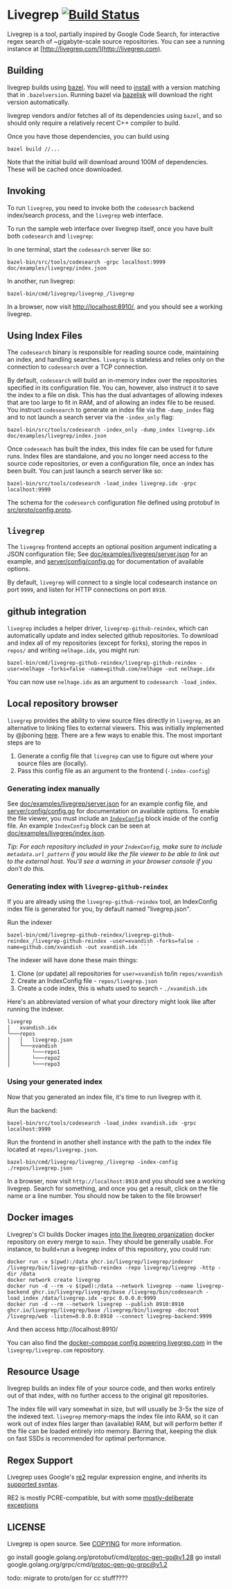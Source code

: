Livegrep [![Build Status](https://github.com/livegrep/livegrep/actions/workflows/ci.yaml/badge.svg?branch=main)](https://github.com/livegrep/livegrep/actions/workflows/ci.yaml)
========

Livegrep is a tool, partially inspired by Google Code Search, for
interactive regex search of ~gigabyte-scale source repositories. You
can see a running instance at
[http://livegrep.com/](http://livegrep.com).

Building
--------

livegrep builds using [bazel][bazel]. You will need to 
[install][bazel-install] with a version matching that in `.bazelversion`.
Running bazel via [bazelisk][bazelisk] will download the right version
automatically.

livegrep vendors and/or fetches all of its dependencies using `bazel`,
and so should only require a relatively recent C++ compiler to build.

Once you have those dependencies, you can build using

    bazel build //...

Note that the initial build will download around 100M of
dependencies. These will be cached once downloaded.

[bazel]: http://www.bazel.io/
[bazel-install]: http://www.bazel.io/docs/install.html
[bazelisk]: https://bazel.build/install/bazelisk

Invoking
--------

To run `livegrep`, you need to invoke both the `codesearch` backend
index/search process, and the `livegrep` web interface.

To run the sample web interface over livegrep itself, once you have
built both `codesearch` and `livegrep`:

In one terminal, start the `codesearch` server like so:

    bazel-bin/src/tools/codesearch -grpc localhost:9999 doc/examples/livegrep/index.json

In another, run livegrep:

    bazel-bin/cmd/livegrep/livegrep_/livegrep

In a browser, now visit
[http://localhost:8910/](http://localhost:8910/), and you should see a
working livegrep.

## Using Index Files

The `codesearch` binary is responsible for reading source code,
maintaining an index, and handling searches. `livegrep` is stateless
and relies only on the connection to `codesearch` over a TCP
connection.

By default, `codesearch` will build an in-memory index over the
repositories specified in its configuration file. You can, however,
also instruct it to save the index to a file on disk. This has the dual
advantages of allowing indexes that are too large to fit in RAM, and
of allowing an index file to be reused. You instruct `codesearch` to
generate an index file via the `-dump_index` flag and to not launch
a search server via the `-index_only` flag:

    bazel-bin/src/tools/codesearch -index_only -dump_index livegrep.idx doc/examples/livegrep/index.json

Once `codeseach` has built the index, this index file can be used for
future runs. Index files are standalone, and you no longer need access
to the source code repositories, or even a configuration file, once an
index has been built. You can just launch a search server like so:

    bazel-bin/src/tools/codesearch -load_index livegrep.idx -grpc localhost:9999

The schema for the `codesearch` configuration file defined using
protobuf in [src/proto/config.proto](src/proto/config.proto).

## `livegrep`

The `livegrep` frontend accepts an optional position argument
indicating a JSON configuration file; See
[doc/examples/livegrep/server.json][server.json] for an example, and
[server/config/config.go][config.go] for documentation of available
options.

By default, `livegrep` will connect to a single local codesearch
instance on port `9999`, and listen for HTTP connections on port
`8910`.

[server.json]: https://github.com/livegrep/livegrep/blob/main/doc/examples/livegrep/server.json
[config.go]: https://github.com/livegrep/livegrep/blob/main/server/config/config.go

## github integration

`livegrep` includes a helper driver, `livegrep-github-reindex`, which
can automatically update and index selected github repositories. To
download and index all of my repositories (except for forks), storing
the repos in `repos/` and writing `nelhage.idx`, you might run:

    bazel-bin/cmd/livegrep-github-reindex/livegrep-github-reindex -user=nelhage -forks=false -name=github.com/nelhage -out nelhage.idx

You can now use `nelhage.idx` as an argument to `codesearch
-load_index`.

## Local repository browser
`livegrep` provides the ability to view source files directly in `livegrep`, as
an alternative to linking files to external viewers. This was initially implemented
by @jboning [here](https://github.com/livegrep/livegrep/pull/70). There are
a few ways to enable this. The most important steps are to
1. Generate a config file that `livegrep` can use to figure out where your
   source files are (locally).
2. Pass this config file as an argument to the frontend (`-index-config`)

### Generating index manually

See [doc/examples/livegrep/server.json](doc/examples/livegrep/server.json) for an
example config file, and [server/config/config.go](server/config/config.go) for documentation on available options. To enable the file viewer, you must include an [`IndexConfig`](server/config/config.go#L61) block inside of the config file. An example `IndexConfig` block can be seen at [doc/examples/livegrep/index.json](doc/examples/livegrep/index.json).

*Tip: For each repository included in your `IndexConfig`, make sure to include `metadata.url_pattern` if you would like the file viewer to be able to link out to the external host. You'll see a warning in your browser console if you don't do this.*

### Generating index with `livegrep-github-reindex`
If you are already using the `livegrep-github-reindex` tool, an IndexConfig index file is generated for you, by default named "livegrep.json".

Run the indexer
```
bazel-bin/cmd/livegrep-github-reindex/livegrep-github-reindex_/livegrep-github-reindex -user=xvandish -forks=false -name=github.com/xvandish -out xvandish.idx ```
```

The indexer will have done these main things:
1. Clone (or update) all repositories for `user=xvandish` to/in `repos/xvandish`
2. Create an IndexConfig file - `repos/livegrep.json`
3. Create a code index, this is whats used to search - `./xvandish.idx`

Here's an abbreviated version of what your directory might look like after running the indexer.
```
livegrep
│   xvandish.idx
└───repos
│   │   livegrep.json
│   └───xvandish
│       └───repo1
│       └───repo2
│       └───repo3
```

### Using your generated index
Now that you generated an index file, it's time to run livegrep with it.

Run the backend:
```
bazel-bin/src/tools/codesearch -load_index xvandish.idx -grpc localhost:9999
```

Run the frontend in another shell instance with the path to the index file located at `repos/livegrep.json`.
```
bazel-bin/cmd/livegrep/livegrep_/livegrep -index-config ./repos/livegrep.json
```
In a browser, now visit `http://localhost:8910` and you should see a working
livegrep. Search for something, and once you get a result, click on the file
name or a line number. You should now be taken to the file browser!

Docker images
-------------

Livegrep's CI builds Docker images [into the livegrep
organization][docker] docker repository on every merge to `main`. They
should be generally usable. For instance, to build+run a livegrep
index of this repository, you could run:

```
docker run -v $(pwd):/data ghcr.io/livegrep/livegrep/indexer /livegrep/bin/livegrep-github-reindex -repo livegrep/livegrep -http -dir /data
docker network create livegrep
docker run -d --rm -v $(pwd):/data --network livegrep --name livegrep-backend ghcr.io/livegrep/livegrep/base /livegrep/bin/codesearch -load_index /data/livegrep.idx -grpc 0.0.0.0:9999
docker run -d --rm --network livegrep --publish 8910:8910 ghcr.io/livegrep/livegrep/base /livegrep/bin/livegrep -docroot /livegrep/web -listen=0.0.0.0:8910 --connect livegrep-backend:9999
```

And then access http://localhost:8910/

You can also find the [docker-compose config powering
livegrep.com][docker-compose] in the `livegrep/livegrep.com`
repository.

[docker]: https://github.com/orgs/livegrep/packages
[docker-compose]: https://github.com/livegrep/livegrep.com/tree/main/compose

Resource Usage
--------------

livegrep builds an index file of your source code, and then works
entirely out of that index, with no further access to the original git
repositories.

The index file will vary somewhat in size, but will usually be 3-5x
the size of the indexed text. `livegrep` memory-maps the index file
into RAM, so it can work out of index files larger than (available)
RAM, but will perform better if the file can be loaded entirely into
memory. Barring that, keeping the disk on fast SSDs is recommended for
optimal performance.

Regex Support
-------------

Livegrep uses Google's [re2](https://github.com/google/re2) regular
expression engine, and inherits its [supported
syntax](https://github.com/google/re2/wiki/Syntax).

RE2 is mostly PCRE-compatible, but with some [mostly-deliberate
exceptions](https://swtch.com/~rsc/regexp/regexp3.html#caveats)


LICENSE
-------

Livegrep is open source. See [COPYING](COPYING) for more information.





go install google.golang.org/protobuf/cmd/protoc-gen-go@v1.28
go install google.golang.org/grpc/cmd/protoc-gen-go-grpc@v1.2


todo: migrate to proto/gen for cc stuff????